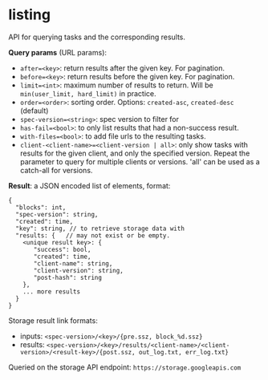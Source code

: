 # listing

API for querying tasks and the corresponding results.

**Query params** (URL params):
- `after=<key>`: return results after the given key. For pagination.
- `before=<key>`: return results before the given key. For pagination.
- `limit=<int>`: maximum number of results to return. Will be `min(user_limit, hard_limit)` in practice.
- `order=<order>`: sorting order. Options: `created-asc`, `created-desc` (default)
- `spec-version=<string>`: spec version to filter for
- `has-fail=<bool>`: to only list results that had a non-success result.
- `with-files=<bool>`: to add file urls to the resulting tasks.
- `client-<client-name>=<client-version | all>`: only show tasks with results for the given client, and only the specified version.
   Repeat the parameter to query for multiple clients or versions. 'all' can be used as a catch-all for versions.

**Result**: a JSON encoded list of elements, format:

```
{
  "blocks": int,
  "spec-version": string,
  "created": time,
  "key": string, // to retrieve storage data with 
  "results: {   // may not exist or be empty.
    <unique result key>: {
       "success": bool,
       "created": time,
       "client-name": string,
       "client-version": string,
       "post-hash": string
    },
    ... more results
  }
}
```

Storage result link formats:

- inputs: `<spec-version>/<key>/{pre.ssz, block_%d.ssz}`
- results: `<spec-version>/<key>/results/<client-name>/<client-version>/<result-key>/{post.ssz, out_log.txt, err_log.txt}`

Queried on the storage API endpoint: `https://storage.googleapis.com`
